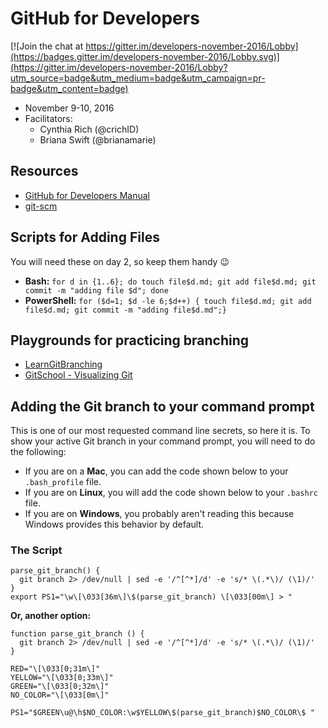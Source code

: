 # GitHub for Developers

[![Join the chat at https://gitter.im/developers-november-2016/Lobby](https://badges.gitter.im/developers-november-2016/Lobby.svg)](https://gitter.im/developers-november-2016/Lobby?utm_source=badge&utm_medium=badge&utm_campaign=pr-badge&utm_content=badge)

- November 9-10, 2016
- Facilitators:
  - Cynthia Rich (@crichID)
  - Briana Swift (@brianamarie)

## Resources

- [GitHub for Developers Manual](github-for-developers-student-manual.pdf)
- [git-scm](https://git-scm.com)
 
## Scripts for Adding Files 

You will need these on day 2, so keep them handy :wink:

- **Bash:** `for d in {1..6}; do touch file$d.md; git add file$d.md; git commit -m "adding file $d"; done`
- **PowerShell:** `for ($d=1; $d -le 6;$d++) { touch file$d.md; git add file$d.md; git commit -m "adding file$d.md";}`

## Playgrounds for practicing branching

- [LearnGitBranching](http://learngitbranching.js.org/?NODEMO)
- [GitSchool - Visualizing Git](http://git-school.github.io/visualizing-git/)


## Adding the Git branch to your command prompt

This is one of our most requested command line secrets, so here it is. To show your active Git branch in your command prompt, you will need to do the following:

- If you are on a **Mac**, you can add the code shown below to your `.bash_profile` file.
- If you are on **Linux**, you will add the code shown below to your `.bashrc` file. 
- If you are on **Windows**, you probably aren't reading this because Windows provides this behavior by default.

### The Script

```shell
parse_git_branch() {
  git branch 2> /dev/null | sed -e '/^[^*]/d' -e 's/* \(.*\)/ (\1)/'
}
export PS1="\w\[\033[36m\]\$(parse_git_branch) \[\033[00m\] > "
```

**Or, another option:**

```shell
function parse_git_branch () {
  git branch 2> /dev/null | sed -e '/^[^*]/d' -e 's/* \(.*\)/ (\1)/'
}
 
RED="\[\033[0;31m\]"
YELLOW="\[\033[0;33m\]"
GREEN="\[\033[0;32m\]"
NO_COLOR="\[\033[0m\]"
 
PS1="$GREEN\u@\h$NO_COLOR:\w$YELLOW\$(parse_git_branch)$NO_COLOR\$ "
```

